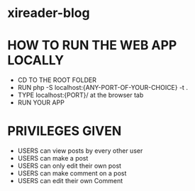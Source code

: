 # xireader-blog
# HOW TO RUN THE WEB APP LOCALLY
- CD TO THE ROOT FOLDER
- RUN php -S localhost:{ANY-PORT-OF-YOUR-CHOICE} -t .
- TYPE localhost:{PORT}/ at the browser tab
- RUN YOUR APP

# PRIVILEGES GIVEN
- USERS can view posts by every other user
- USERS can make a post
- USERS can only edit their own post
- USERS can make comment on a post
- USERS can edit their own Comment
